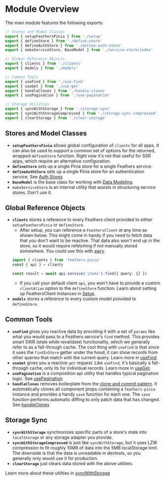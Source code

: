 # Module Overview

The main module features the following exports:

```ts
// Stores and Model Classes
export { setupFeathersPinia } from './setup'
export { defineStore } from './define-store'
export { defineAuthStore } from './define-auth-store'
export { makeServiceStore, BaseModel } from './service-store/index'

// Global Reference Objects
export { clients } from './clients'
export { models } from './models'

// Common Tools
export { useFind } from './use-find'
export { useGet } from './use-get'
export { handleClones } from './handle-clones'
export { usePagination } from './use-pagination'

// Storage Utilities
export { syncWithStorage } from './storage-sync'
export { syncWithStorageCompressed } from './storage-sync-compressed'
export { clearStorage } from './clear-storage'
```

## Stores and Model Classes

- **`setupFeathersPinia`** allows global configuration of `clients` for all apps.  It can also be used to support a common set of options for the returned, wrapped `defineStore` function.  Right now it's not that useful for SSR apps, which require an alternative configuration.
- **`defineStore`** sets up a single Pinia store for a single Feathers service.
- **`defineAuthStore`** sets up a single Pinia store for an authentication service. See [Auth Stores](./auth-stores)
- **`BaseModel`** is the base class for working with [Data Modeling](./model-classes).
- `makeServiceStore` is an internal utility that assists in structuring service stores. Don't use it.

## Global Reference Objects

- **`clients`** stores a reference to every Feathers client provided to either `setupFeathersPinia` or `defineStore`.
  - After setup, you can reference a `FeathersClient` at any time as shown below. This might come in handy if you need to fetch data that you don't want to be reactive. That data also won't end up in the store, so it would require refetching if not manually stored somewhere. You could use this with [swrv](https://docs-swrv.netlify.app/).
  ```ts
  import { clients } from 'feathers-pinia'
  const { api } = clients

  const result = await api.service('items').find({ query: {} })
  ```
  - If you call your default client `api`, you won't have to provide a custom `clientAlias` option to the `defineStore` function.  Learn about setting up FeathersClient instances in [Setup](./setup).
- **`models`** stores a reference to every custom model provided to `defineStore`.

## Common Tools

- **`useFind`** gives you reactive data by providing it with a set of `params` like what you would pass to a Feathers service's `find` method.  This provides smart SWR (stale while revalidate) functionality, which we generally refer to as a fall-through cache.  The cool thing with `useFind` is that since it uses the `findInStore` getter under the hood, it can show records from other queries that match with the current query. Learn more in [useFind](./use-find).
- **`useGet`** gives you a reactive `get` request. Like `useFind`, it's basically a fall-through cache, only its for individual records.  Learn more in [useGet](./use-get).
- **`usePagination`** is a composition api utility that handles typical pagination logic.  See [usePagination](./use-pagination)
- **`handleClones`** removes boilerplate from the [clone and commit pattern](https://vuex.feathersjs.com/feathers-vuex-forms.html#the-clone-and-commit-pattern).  It automatically clones all component props containing a `feathers-pinia` instance and provides a handy `save` function for each one.  The `save` function performs automatic diffing to only patch data that has changed. See [handleClones](./handle-clones)

## Storage Sync

- **`syncWithStorage`** synchronizes specific parts of a store's state into `localStorage` or any storage adapter you provide.
- **`syncWithStorageCompressed`** is just like `syncWithStorage`, but it uses LZW compression to fit roughly 10MB of data into the 5MB localStorage limit.  The downside is that the data is unreadable in devtools, so you generally only would use it for production.
- **`clearStorage`** just clears data stored with the above utilities.

Learn more about these utilities in [syncWithStorage](./storage-sync)

